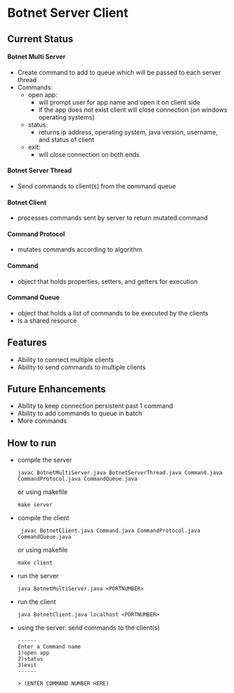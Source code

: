 # Botnet Server Client


## Current Status
#### Botnet Multi Server
* Create command to add to queue which will be passed to each server thread
* Commands:
    * open app:
        * will prompt user for app name and open it on client side
        * if the app does not exist client will close connection (on windows operating systems)
    * status:
        * returns ip address, operating system, java version, username, and status of client
    * exit:
        * will close connection on both ends
#### Botnet Server Thread
* Send commands to client(s) from the command queue
#### Botnet Client
* processes commands sent by server to return mutated command
#### Command Protocol
* mutates commands according to algorithm
#### Command
* object that holds properties, setters, and getters for execution
#### Command Queue
* object that holds a list of commands to be executed by the clients
* is a shared resource
## Features
* Ability to connect multiple clients
* Ability to send commands to multiple clients


## Future Enhancements
* Ability to keep connection persistent past 1 command
* Ability to add commands to queue in batch
* More commands


## How to run
* compile the server
    ```
    javac BotnetMultiServer.java BotnetServerThread.java Command.java CommandProtocol.java CommandQueue.java
    ```
    or using makefile
    ```
    make server
    ```
* compile the client
   ```
    javac BotnetClient.java Command.java CommandProtocol.java CommandQueue.java
    ```
    or using makefile
    ```
    make client
    ```
* run the server
    ```
    java BotnetMultiServer.java <PORTNUMBER>
    ```
* run the client
    ```
    java BotnetClient.java localhost <PORTNUMBER>
    ```
* using the server: send commands to the client(s)
    ```
    ------
    Enter a Command name 
    1)open app
    2)status
    3)exit
    ------

    > (ENTER COMMAND NUMBER HERE)
    ```
